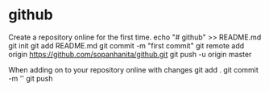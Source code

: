 # github

Create a repository online for the first time.
echo "# github" >> README.md
git init
git add README.md
git commit -m "first commit"
git remote add origin https://github.com/sopanhanita/github.git
git push -u origin master

When adding on to your repository online with changes 
git add .
git commit -m ''
git push
